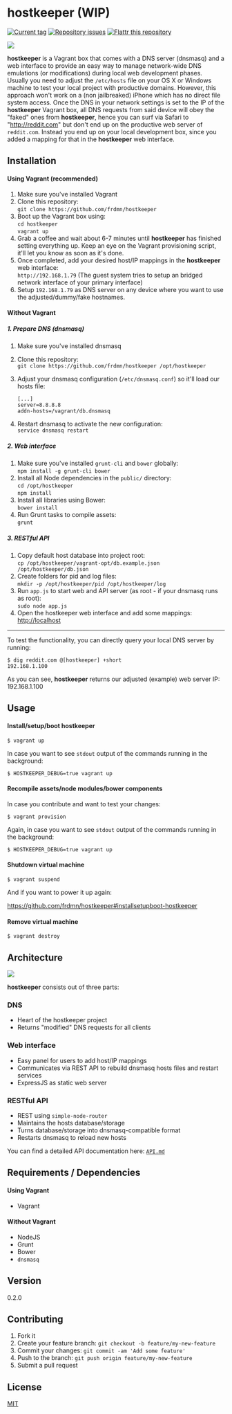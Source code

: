 # hostkeeper (WIP)

[![Current tag](http://img.shields.io/github/tag/frdmn/hostkeeper.svg)](https://github.com/frdmn/hostkeeper/tags) [![Repository issues](http://issuestats.com/github/frdmn/hostkeeper/badge/issue)](http://issuestats.com/github/frdmn/hostkeeper) [![Flattr this repository](http://api.flattr.com/button/flattr-badge-large.png)](https://flattr.com/submit/auto?user_id=frdmn&url=https://github.com/frdmn/hostkeeper)

![](http://up.frd.mn/N0uS9.png)

__hostkeeper__ is a Vagrant box that comes with a DNS server (dnsmasq) and a web interface to provide an easy way to manage network-wide DNS emulations (or modifications) during local web development phases. Usually you need to adjust the `/etc/hosts` file on your OS X or Windows machine to test your local project with productive domains. However, this approach won't work on a (non jailbreaked) iPhone which has no direct file system access. Once the DNS in your network settings is set to the IP of the __hostkeeper__ Vagrant box, all DNS requests from said device will obey the "faked" ones from __hostkeeper__, hence you can surf via Safari to "http://reddit.com" but don't end up on the productive web server of `reddit.com`. Instead you end up on your local development box, since you added a mapping for that in the __hostkeeper__ web interface.

## Installation

#### Using Vagrant (recommended)

1. Make sure you've installed Vagrant
2. Clone this repository:  
  `git clone https://github.com/frdmn/hostkeeper`
3. Boot up the Vagrant box using:  
  `cd hostkeeper`  
  `vagrant up`
4. Grab a coffee and wait about 6-7 minutes until __hostkeeper__ has finished setting everything up. Keep an eye on the Vagrant provisioning script, it'll let you know as soon as it's done.
5. Once completed, add your desired host/IP mappings in the __hostkeeper__ web interface:  
  `http://192.168.1.79` (The guest system tries to setup an bridged network interface of your primary interface)
6. Setup `192.168.1.79` as DNS server on any device where you want to use the adjusted/dummy/fake hostnames.

#### Without Vagrant

##### 1. Prepare DNS (dnsmasq)

1. Make sure you've installed dnsmasq
2. Clone this repository:  
  `git clone https://github.com/frdmn/hostkeeper /opt/hostkeeper`
3. Adjust your dnsmasq configuration (`/etc/dnsmasq.conf`) so it'll load our hosts file:  

    ```shell
    [...]
    server=8.8.8.8
    addn-hosts=/vagrant/db.dnsmasq
    ```

4. Restart dnsmasq to activate the new configuration:  
  `service dnsmasq restart`

##### 2. Web interface

1. Make sure you've installed `grunt-cli` and `bower` globally:  
  `npm install -g grunt-cli bower`  
2. Install all Node dependencies in the `public/` directory:  
  `cd /opt/hostkeeper`  
  `npm install`
3. Install all libraries using Bower:  
  `bower install`  
4. Run Grunt tasks to compile assets:  
  `grunt`  

##### 3. RESTful API

1. Copy default host database into project root:  
  `cp /opt/hostkeeper/vagrant-opt/db.example.json /opt/hostkeeper/db.json`
2. Create folders for pid and log files:  
  `mkdir -p /opt/hostkeeper/pid /opt/hostkeeper/log`
3. Run `app.js` to start web and API server (as root - if your dnsmasq runs as root):  
  `sudo node app.js`
4. Open the hostkeeper web interface and add some mappings:  
  [http://localhost]()
  
---

To test the functionality, you can directly query your local DNS server by running: 

```shell
$ dig reddit.com @[hostkeeper] +short
192.168.1.100
```

As you can see, __hostkeeper__ returns our adjusted (example) web server IP: 192.168.1.100

## Usage

#### Install/setup/boot hostkeeper

```shell
$ vagrant up
```

In case you want to see  `stdout` output of the commands running in the background: 

```shell
$ HOSTKEEPER_DEBUG=true vagrant up
```

#### Recompile assets/node modules/bower components

In case you contribute and want to test your changes: 

```shell
$ vagrant provision
```

Again, in case you want to see `stdout` output of the commands running in the background: 

```shell
$ HOSTKEEPER_DEBUG=true vagrant up
```

#### Shutdown virtual machine

```shell
$ vagrant suspend
```

And if you want to power it up again:

https://github.com/frdmn/hostkeeper#installsetupboot-hostkeeper

#### Remove virtual machine

```shell
$ vagrant destroy
```

## Architecture

![](http://i.imgur.com/NIoXALe.png)

__hostkeeper__ consists out of three parts:

### DNS

* Heart of the hostkeeper project
* Returns "modified" DNS requests for all clients

### Web interface

* Easy panel for users to add host/IP mappings
* Communicates via REST API to rebuild dnsmasq hosts files and restart services
* ExpressJS as static web server

### RESTful API

* REST using `simple-node-router`
* Maintains the hosts database/storage
* Turns database/storage into dnsmasq-compatible format
* Restarts dnsmasq to reload new hosts 

You can find a detailed API documentation here: [`API.md`](API.md)

## Requirements / Dependencies

#### Using Vagrant 

* Vagrant

#### Without Vagrant

* NodeJS
* Grunt
* Bower
* `dnsmasq`

## Version

0.2.0

## Contributing

1. Fork it
2. Create your feature branch: `git checkout -b feature/my-new-feature`
3. Commit your changes: `git commit -am 'Add some feature'`
4. Push to the branch: `git push origin feature/my-new-feature`
5. Submit a pull request

## License

[MIT](LICENSE)
